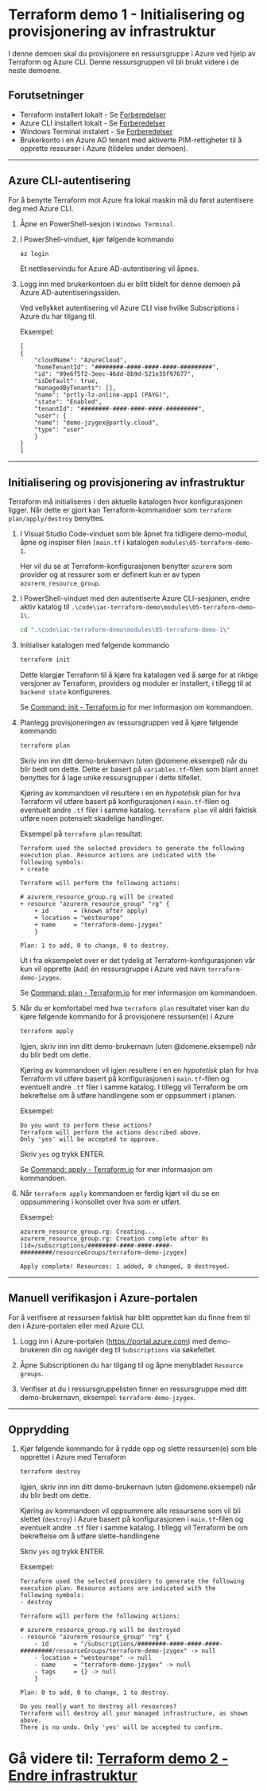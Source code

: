 # Terraform demo 1 - Initialisering og provisjonering av infrastruktur
I denne demoen skal du provisjonere en ressursgruppe i Azure ved hjelp av Terraform og Azure CLI. Denne ressursgruppen vil bli brukt videre i de neste demoene.

## Forutsetninger
- Terraform installert lokalt - Se [Forberedelser](./00-forberedelser.md)
- Azure CLI installert lokalt - Se [Forberedelser](./00-forberedelser.md)
- Windows Terminal instalert - Se [Forberedelser](./00-forberedelser.md)
- Brukerkonto i en Azure AD tenant med aktiverte PIM-rettigheter til å opprette ressurser i Azure (tildeles under demoen).

---

## Azure CLI-autentisering
For å benytte Terraform mot Azure fra lokal maskin må du først autentisere deg med Azure CLI.

1. Åpne en PowerShell-sesjon i `Windows Terminal`.

2. I PowerShell-vinduet, kjør følgende kommando
    ```sh
    az login
    ```
    Et nettleservindu for Azure AD-autentisering vil åpnes. 

3. Logg inn med brukerkontoen du er blitt tildelt for denne demoen på Azure AD-autentiseringssiden.
    
    Ved vellykket autentisering vil Azure CLI vise hvilke Subscriptions i Azure du har tilgang til.
    
    Eksempel:
    ```console
    [
    {
        "cloudName": "AzureCloud",
        "homeTenantId": "########-####-####-####-#########",
        "id": "99e6f5f2-3eec-46dd-8b9d-521e35f97677",
        "isDefault": true,
        "managedByTenants": [],
        "name": "prtly-lz-online-app1 (PAYG)",
        "state": "Enabled",
        "tenantId": "########-####-####-####-#########",
        "user": {
        "name": "demo-jzygex@partly.cloud",
        "type": "user"
        }
    }
    ]
    ```    

---

## Initialisering og provisjonering av infrastruktur
Terraform må initialiseres i den aktuelle katalogen hvor konfigurasjonen ligger. Når dette er gjort kan Terraform-kommandoer som `terraform plan/apply/destroy` benyttes.

1. I Visual Studio Code-vinduet som ble åpnet fra tidligere demo-modul, åpne og inspiser filen `[main.tf` i katalogen `modules\05-terraform-demo-1`.
    
    Her vil du se at Terraform-konfigurasjonen benytter `azurerm` som provider og at ressurer som er definert kun er av typen `azurerm_resource_group`.

2. I PowerShell-vinduet med den autentiserte Azure CLI-sesjonen, endre aktiv katalog til `.\code\iac-terraform-demo\modules\05-terraform-demo-1\`.
    ```sh
    cd ".\code\iac-terraform-demo\modules\05-terraform-demo-1\"
    ```

3. Initialiser katalogen med følgende kommando

    ```sh
    terraform init
    ```

    Dette klargjør Terraform til å kjøre fra katalogen ved å sørge for at riktige versjoner av Terraform, providers og moduler er installert, i tillegg til at `backend state` konfigureres.

    Se [Command: init - Terraform.io](https://www.terraform.io/cli/commands/init) for mer informasjon om kommandoen.

4. Planlegg provisjoneringen av ressursgruppen ved å kjøre følgende kommando
    
    ```sh
    terraform plan
    ```

    Skriv inn inn ditt demo-brukernavn (uten @domene.eksempel) når du blir bedt om dette. Dette er basert på `variables.tf`-filen som blant annet benyttes for å lage unike ressursgrupper i dette tilfellet.
    
    Kjøring av kommandoen vil resultere i en en *hypotetisk* plan for hva Terraform vil utføre basert på konfigurasjonen i `main.tf`-filen og eventuelt andre `.tf` filer i samme katalog. `terraform plan` vil aldri faktisk utføre noen potensielt skadelige handlinger.
    
    Eksempel på `terraform plan` resultat:
    ```console
    Terraform used the selected providers to generate the following execution plan. Resource actions are indicated with the
    following symbols:
    + create

    Terraform will perform the following actions:

    # azurerm_resource_group.rg will be created
    + resource "azurerm_resource_group" "rg" {
        + id       = (known after apply)
        + location = "westeurope"
        + name     = "terraform-demo-jzygex"
        }

    Plan: 1 to add, 0 to change, 0 to destroy.
    ```

    Ut i fra eksempelet over er det tydelig at Terraform-konfigurasjonen vår kun vil opprette (`Add`) én ressursgruppe i Azure ved navn `terraform-demo-jzygex`.

    Se [Command: plan - Terraform.io](https://www.terraform.io/cli/commands/plan) for mer informasjon om kommandoen.

5. Når du er komfortabel med hva `terraform plan` resultatet viser kan du kjøre følgende kommando for å provisjonere ressursen(e) i Azure

    ```sh
    terraform apply
    ```

    Igjen, skriv inn inn ditt demo-brukernavn (uten @domene.eksempel) når du blir bedt om dette.

    Kjøring av kommandoen vil igjen resultere i en en *hypotetisk* plan for hva Terraform vil utføre basert på konfigurasjonen i `main.tf`-filen og eventuelt andre `.tf` filer i samme katalog. I tillegg vil Terraform be om bekreftelse om å utføre handlingene som er oppsummert i planen.

    Eksempel:
    ```console
    Do you want to perform these actions?
    Terraform will perform the actions described above.
    Only 'yes' will be accepted to approve.
    ```

    Skriv `yes` og trykk ENTER.

    Se [Command: apply - Terraform.io](https://www.terraform.io/cli/commands/apply) for mer informasjon om kommandoen.

6. Når `terraform apply` kommandoen er ferdig kjørt vil du se en oppsummering i konsollet over hva som er utført.

    Eksempel:
    ```console
    azurerm_resource_group.rg: Creating...
    azurerm_resource_group.rg: Creation complete after 0s [id=/subscriptions/########-####-####-####-#########/resourceGroups/terraform-demo-jzygex]

    Apply complete! Resources: 1 added, 0 changed, 0 destroyed.
    ```

---

## Manuell verifikasjon i Azure-portalen
For å verifisere at ressursen faktisk har blitt opprettet kan du finne frem til den i Azure-portalen eller med Azure CLI.

1. Logg inn i Azure-portalen (https://portal.azure.com) med demo-brukeren din og navigér deg til `Subscriptions` via søkefeltet.

2. Åpne Subscriptionen du har tilgang til og åpne menybladet `Resource groups`.

3. Verifiser at du i ressursgruppelisten finner en ressursgruppe med ditt demo-brukernavn, eksempel: `terraform-demo-jzygex`.

---

## Opprydding
1. Kjør følgende kommando for å rydde opp og slette ressursen(e) som ble opprettet i Azure med Terraform

    ```sh
    terraform destroy
    ```

    Igjen, skriv inn inn ditt demo-brukernavn (uten @domene.eksempel) når du blir bedt om dette.

    Kjøring av kommandoen vil oppsummere alle ressursene som vil bli slettet (`destroy`) i Azure basert på konfigurasjonen i `main.tf`-filen og eventuelt andre `.tf` filer i samme katalog. I tillegg vil Terraform be om bekreftelse om å utføre slette-handlingene

    Skriv `yes` og trykk ENTER.

    Eksempel:

    ```console
    Terraform used the selected providers to generate the following execution plan. Resource actions are indicated with the
    following symbols:
    - destroy

    Terraform will perform the following actions:

    # azurerm_resource_group.rg will be destroyed
    - resource "azurerm_resource_group" "rg" {
        - id       = "/subscriptions/########-####-####-####-#########/resourceGroups/terraform-demo-jzygex" -> null
        - location = "westeurope" -> null
        - name     = "terraform-demo-jzygex" -> null
        - tags     = {} -> null
        }

    Plan: 0 to add, 0 to change, 1 to destroy.

    Do you really want to destroy all resources?
    Terraform will destroy all your managed infrastructure, as shown above.
    There is no undo. Only 'yes' will be accepted to confirm.
    ```

# **Gå videre til: [Terraform demo 2 - Endre infrastruktur](./06-terraform-demo-2.md)**